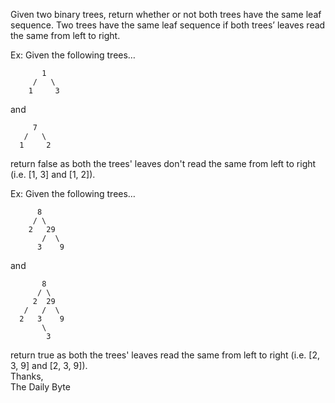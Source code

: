 Given two binary trees, return whether or not both trees have the same leaf sequence. Two trees have the same leaf sequence if both trees’ leaves read the same from left to right.

Ex: Given the following trees…

           1
         /   \
        1     3
and


         7
       /   \
      1     2
return false as both the trees' leaves don't read the same from left to right (i.e. [1, 3] and [1, 2]).

Ex: Given the following trees…

          8
         / \
        2   29
           /  \
          3    9
and

           8
          / \
         2  29
       /   /  \
      2   3    9
           \
            3
return true as both the trees' leaves read the same from left to right (i.e. [2, 3, 9] and [2, 3, 9]).    
Thanks,    
The Daily Byte
